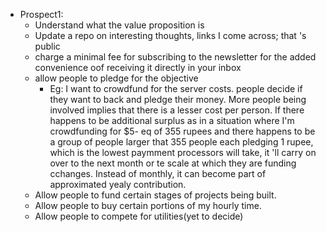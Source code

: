 - Prospect1:
  - Understand what the value proposition is
  - Update a repo on interesting thoughts, links I come across; that 's public 
  - charge a minimal fee for subscribing to the newsletter for the added convenience oof receiving it directly in your inbox
  - allow people to pledge for the objective
    - Eg: I want to crowdfund for the server costs. people decide if they want to back and pledge their money. More people being involved implies that there is a lesser cost per person. If there happens to be additional surplus as in a situation where I'm crowdfunding for $5- eq of  355  rupees and there  happens to be a group of people larger that 355 people each pledging 1 rupee, which is the lowest paymment processors will take, it 'll carry on over to the next month or te scale  at which they are funding cchanges. Instead of monthly, it  can become part of approximated yealy contribution.
   - Allow people  to fund certain stages of projects being built.
   - Allow people to buy certain portions of my hourly time.
   - Allow people to compete for utilities(yet to decide)
